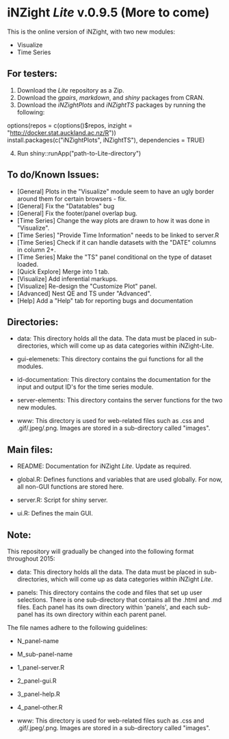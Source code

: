 iNZight *Lite* v.0.9.5 (More to come)
====================================
This is the online version of iNZight, with two new modules:

- Visualize
- Time Series

For testers:
------------

1. Download the *Lite* repository as a Zip.
2. Download the *gpairs*, *markdown*, and *shiny* packages from CRAN.
3. Download the *iNZightPlots* and *iNZightTS* packages by running the following:

options(repos = c(options()$repos, 
                  inzight = "http://docker.stat.auckland.ac.nz/R"))
<br>
install.packages(c("iNZightPlots", iNZightTS"), dependencies = TRUE)

4. Run shiny::runApp("path-to-Lite-directory")

To do/Known Issues:
-------------------
- [General] Plots in the "Visualize" module seem to have an ugly border around them for certain browsers - fix.
- [General] Fix the "Datatables" bug
- [General] Fix the footer/panel overlap bug.
- [Time Series] Change the way plots are drawn to how it was done in "Visualize".
- [Time Series] "Provide Time Information" needs to be linked to server.R
- [Time Series] Check if it can handle datasets with the "DATE" columns in column 2+.
- [Time Series] Make the "TS" panel conditional on the type of dataset loaded.
- [Quick Explore] Merge into 1 tab.
- [Visualize] Add inferential markups.
- [Visualize] Re-design the "Customize Plot" panel.
- [Advanced] Nest QE and TS under "Advanced".
- [Help] Add a "Help" tab for reporting bugs and documentation


Directories:
------------

- data:
This directory holds all the data. The data must be placed in sub-directories, which will come up as data categories within iNZight-Lite.

- gui-elemenets:
This directory contains the gui functions for all the modules.

- id-documentation:
This directory contains the documentation for the input and output ID's for the time series module.

- server-elements: 
This directory contains the server functions for the two new modules.

- www:
This directory is used for web-related files such as .css and .gif/.jpeg/.png. Images are stored in a sub-directory called "images".

Main files:
-----------

- README:
Documentation for iNZight *Lite*. Update as required.

- global.R:
Defines functions and variables that are used globally. For now, all non-GUI functions are stored here.

- server.R:
Script for shiny server.

- ui.R:
Defines the main GUI.

Note:
-----

This repository will gradually be changed into the following format throughout 2015:

- data:
This directory holds all the data. The data must be placed in sub-directories, which will come up as data categories within iNZight *Lite*. 

- panels:
This directory contains the code and files that set up user selections. There is one sub-directory that contains all the .html and .md files.
Each panel has its own directory within 'panels', and each sub-panel has its own directory within each parent panel.

The file names adhere to the following guidelines:

- N_panel-name
- M_sub-panel-name
- 1_panel-server.R
- 2_panel-gui.R
- 3_panel-help.R
- 4_panel-other.R

- www:
This directory is used for web-related files such as .css and .gif/.jpeg/.png. Images are stored in a sub-directory called "images".
